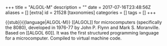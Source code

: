 +++
title = "ALGOL-M"
description = ""
date = 2017-07-16T23:48:56Z
aliases = []
[extra]
id = 21528
[taxonomies]
categories = []
tags = []
+++

{{stub}}{{language|ALGOL-M}}
[[ALGOL]] for microcomputers (specifically the 8080), developed in 1976-77 by John P. Flynn and Mark S. Moranville. Based on [[ALGOL 60]]. It was the first structured programming language for a microcomputer. Compiled to virtual machine code.
